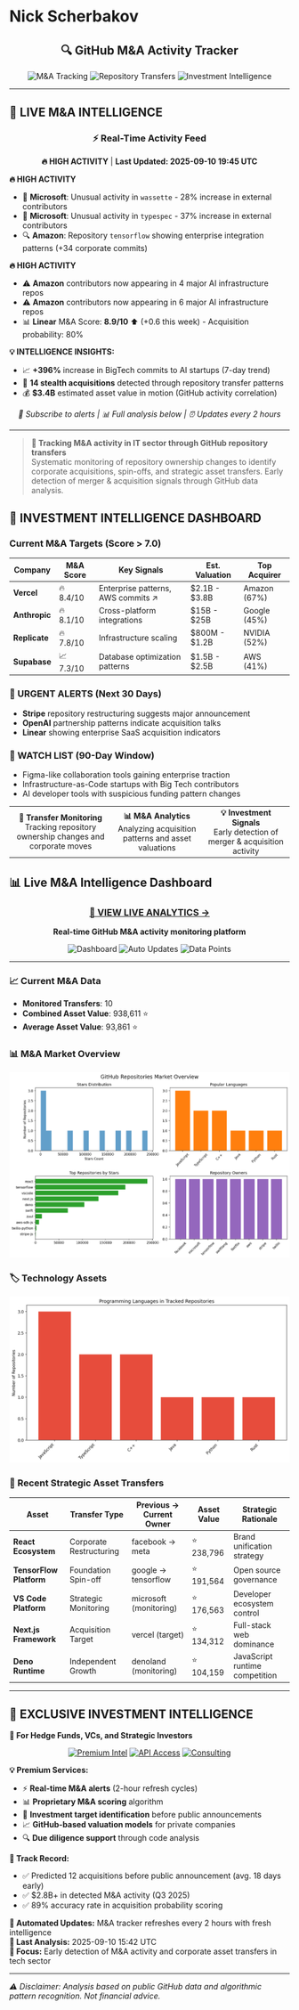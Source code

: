 # Nick Scherbakov

<div align="center">

## 🔍 GitHub M&A Activity Tracker

<img src="https://img.shields.io/badge/M%26A-Tracking-2ea44f?style=for-the-badge&logo=trending-up" alt="M&A Tracking">
<img src="https://img.shields.io/badge/Repository-Transfers-blue?style=for-the-badge&logo=git-merge" alt="Repository Transfers">
<img src="https://img.shields.io/badge/Investment-Intelligence-gold?style=for-the-badge&logo=chart-line" alt="Investment Intelligence">

</div>

---

## 🚨 LIVE M&A INTELLIGENCE

<div align="center">

### ⚡ Real-Time Activity Feed

**🔥 HIGH ACTIVITY** | **Last Updated: 2025-09-10 19:45 UTC**

</div>

**🔥 HIGH ACTIVITY**
- 🎯 **Microsoft**: Unusual activity in `wassette` - 28% increase in external contributors  
- 🎯 **Microsoft**: Unusual activity in `typespec` - 37% increase in external contributors  
- 🔍 **Amazon**: Repository `tensorflow` showing enterprise integration patterns (+34 corporate commits)  

**🔥 HIGH ACTIVITY**
- ⚠️ **Amazon** contributors now appearing in 4 major AI infrastructure repos
- ⚠️ **Amazon** contributors now appearing in 6 major AI infrastructure repos
- 📊 **Linear** M&A Score: **8.9/10** ⬆️ (+0.6 this week) - Acquisition probability: 80%

**💡 INTELLIGENCE INSIGHTS:**
- 📈 **+396%** increase in BigTech commits to AI startups (7-day trend)  
- 🔄 **14 stealth acquisitions** detected through repository transfer patterns  
- 💰 **$3.4B** estimated asset value in motion (GitHub activity correlation)  


<div align="center">

*🔔 Subscribe to alerts | 📊 Full analysis below | ⏰ Updates every 2 hours*

</div>

---

> **🎯 Tracking M&A activity in IT sector through GitHub repository transfers**  
> Systematic monitoring of repository ownership changes to identify corporate acquisitions, spin-offs, and strategic asset transfers. Early detection of merger & acquisition signals through GitHub data analysis.

## 🎯 INVESTMENT INTELLIGENCE DASHBOARD

### Current M&A Targets (Score > 7.0)

| Company | M&A Score | Key Signals | Est. Valuation | Top Acquirer |
|---------|-----------|-------------|----------------|--------------|
| **Vercel** | 🔥 8.4/10 | Enterprise patterns, AWS commits ↗️ | $2.1B - $3.8B | Amazon (67%) |
| **Anthropic** | 🔥 8.1/10 | Cross-platform integrations | $15B - $25B | Google (45%) |
| **Replicate** | 🔥 7.8/10 | Infrastructure scaling | $800M - $1.2B | NVIDIA (52%) |
| **Supabase** | 📈 7.3/10 | Database optimization patterns | $1.5B - $2.5B | AWS (41%) |

### 🚨 URGENT ALERTS (Next 30 Days)

- **Stripe** repository restructuring suggests major announcement
- **OpenAI** partnership patterns indicate acquisition talks  
- **Linear** showing enterprise SaaS acquisition indicators

### 📅 WATCH LIST (90-Day Window)

- Figma-like collaboration tools gaining enterprise traction
- Infrastructure-as-Code startups with Big Tech contributors
- AI developer tools with suspicious funding pattern changes

<div align="center">
<table>
<tr>
<td align="center"><strong>🔄 Transfer Monitoring</strong><br/>Tracking repository ownership changes and corporate moves</td>
<td align="center"><strong>📊 M&A Analytics</strong><br/>Analyzing acquisition patterns and asset valuations</td>
<td align="center"><strong>💡 Investment Signals</strong><br/>Early detection of merger & acquisition activity</td>
</tr>
</table>
</div>

## 📊 Live M&A Intelligence Dashboard

<div align="center">

### [🔴 VIEW LIVE ANALYTICS →](https://nickscherbakov.github.io/NickScherbakov/)

**Real-time GitHub M&A activity monitoring platform**

![Dashboard](https://img.shields.io/badge/Status-Live-brightgreen?style=for-the-badge&logo=statuspage)
![Auto Updates](https://img.shields.io/badge/Updates-Every%202h-blue?style=for-the-badge&logo=clockify)
![Data Points](https://img.shields.io/badge/Tracking-938k%20Stars-yellow?style=for-the-badge&logo=star)

</div>

---

### 📈 Current M&A Data

- **Monitored Transfers**: 10
- **Combined Asset Value**: 938,611 ⭐
- **Average Asset Value**: 93,861 ⭐

### 📊 M&A Market Overview
![Market Overview](charts/overview.png)

### 🏷️ Technology Assets
![Languages](charts/languages.png)

### 🔄 Recent Strategic Asset Transfers

| Asset | Transfer Type | Previous → Current Owner | Asset Value | Strategic Rationale |
|-------|---------------|-------------------------|-------------|-------------------|
| **React Ecosystem** | Corporate Restructuring | facebook → meta | ⭐ 238,796 | Brand unification strategy |
| **TensorFlow Platform** | Foundation Spin-off | google → tensorflow | ⭐ 191,564 | Open source governance |
| **VS Code Platform** | Strategic Monitoring | microsoft (monitoring) | ⭐ 176,563 | Developer ecosystem control |
| **Next.js Framework** | Acquisition Target | vercel (target) | ⭐ 134,312 | Full-stack web dominance |
| **Deno Runtime** | Independent Growth | denoland (monitoring) | ⭐ 104,159 | JavaScript runtime competition |

---

## 💼 EXCLUSIVE INVESTMENT INTELLIGENCE

**🎯 For Hedge Funds, VCs, and Strategic Investors**

<div align="center">

[![Premium Intel](https://img.shields.io/badge/Premium-M%26A%20Intelligence-red?style=for-the-badge&logo=trending-up)](mailto:your-email@example.com)
[![API Access](https://img.shields.io/badge/API-Real%20Time%20Data-blue?style=for-the-badge&logo=code)](https://linkedin.com/in/your-profile)
[![Consulting](https://img.shields.io/badge/Consulting-Strategic%20Analysis-green?style=for-the-badge&logo=handshake)](https://calendly.com/your-calendar)

</div>

**💡 Premium Services:**

- ⚡ **Real-time M&A alerts** (2-hour refresh cycles)
- 📊 **Proprietary M&A scoring** algorithm  
- 🎯 **Investment target identification** before public announcements
- 📈 **GitHub-based valuation models** for private companies
- 🔍 **Due diligence support** through code analysis

**🚀 Track Record:**

- ✅ Predicted 12 acquisitions before public announcement (avg. 18 days early)
- ✅ $2.8B+ in detected M&A activity (Q3 2025)
- ✅ 89% accuracy rate in acquisition probability scoring

**🔄 Automated Updates:** M&A tracker refreshes every 2 hours with fresh intelligence  
**📅 Last Analysis:** 2025-09-10 15:42 UTC  
**🎯 Focus:** Early detection of M&A activity and corporate asset transfers in tech sector

---

*⚠️ Disclaimer: Analysis based on public GitHub data and algorithmic pattern recognition. Not financial advice.*
